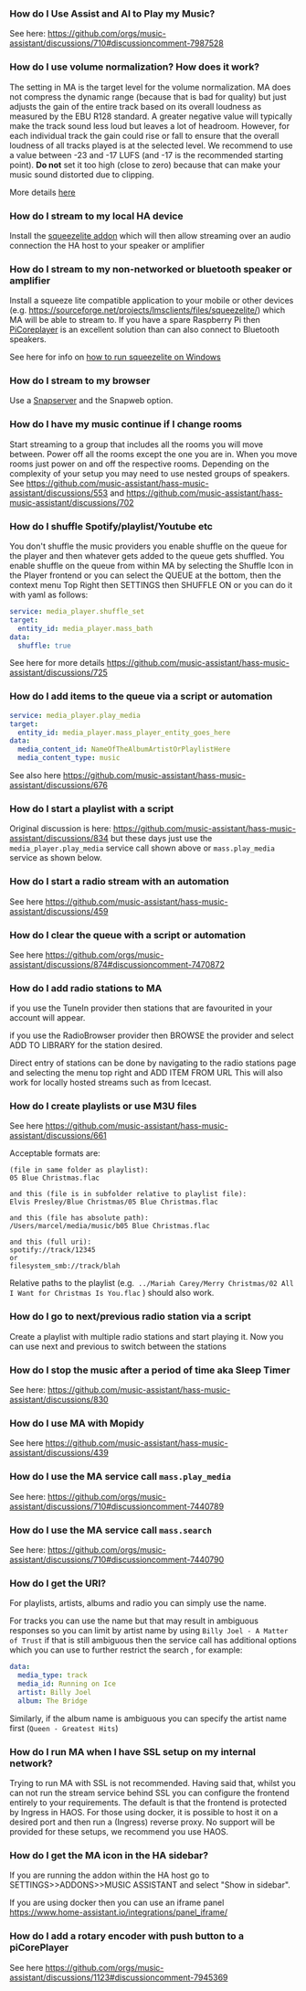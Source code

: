 ### How do I Use Assist and AI to Play my Music?

See here: https://github.com/orgs/music-assistant/discussions/710#discussioncomment-7987528

### How do I use volume normalization? How does it work?

The setting in MA is the target level for the volume normalization. MA does not compress the dynamic range (because that is bad for quality) but just adjusts the gain of the entire track based on its overall loudness as measured by the EBU R128 standard. A greater negative value will typically make the track sound less loud but leaves a lot of headroom. However, for each individual track the gain could rise or fall to ensure that the overall loudness of all tracks played is at the selected level. We recommend to use a value between -23 and -17 LUFS (and -17 is the recommended starting point). **Do not** set it too high (close to zero) because that can make your music sound distorted due to clipping.

More details [here](https://github.com/orgs/music-assistant/discussions/710#discussioncomment-7440946)

### How do I stream to my local HA device

Install the [squeezelite addon](https://github.com/pssc/ha-addon-squeezelite) which will then allow streaming over an audio connection the HA host to your speaker or amplifier

### How do I stream to my non-networked or bluetooth speaker or amplifier

Install a squeeze lite compatible application to your mobile or other devices  (e.g. https://sourceforge.net/projects/lmsclients/files/squeezelite/) which MA will be able to stream to. If you have a spare Raspberry Pi then [PiCoreplayer](https://www.picoreplayer.org) is an excellent solution than can also connect to Bluetooth speakers.

See here for info on [how to run squeezelite on Windows](https://github.com/orgs/music-assistant/discussions/1123#discussioncomment-6652948)

### How do I stream to my browser

Use a [Snapserver](../player-support/snapcast.md) and the Snapweb option.

### How do I have my music continue if I change rooms

Start streaming to a group that includes all the rooms you will move between. Power off all the rooms except the one you are in. When you move rooms just power on and off the respective rooms. Depending on the complexity of your setup you may need to use nested groups of speakers. See https://github.com/music-assistant/hass-music-assistant/discussions/553 and https://github.com/music-assistant/hass-music-assistant/discussions/702

### **How do I shuffle Spotify/playlist/Youtube etc**

You don't shuffle the music providers you enable shuffle on the queue for the player and then whatever gets added to the queue gets shuffled. You enable shuffle on the queue from within MA by selecting the Shuffle Icon in the Player frontend or you can select the QUEUE at the bottom, then the context menu Top Right then SETTINGS then SHUFFLE ON or you can do it with yaml as follows:
``` yaml
service: media_player.shuffle_set
target:
  entity_id: media_player.mass_bath
data:
  shuffle: true
```

See here for more details https://github.com/music-assistant/hass-music-assistant/discussions/725

### **How do I add items to the queue via a script or automation**

``` yaml
service: media_player.play_media
target:
  entity_id: media_player.mass_player_entity_goes_here
data:
  media_content_id: NameOfTheAlbumArtistOrPlaylistHere
  media_content_type: music
```

See also here https://github.com/music-assistant/hass-music-assistant/discussions/676

### How do I start a playlist with a script

Original discussion is here: https://github.com/music-assistant/hass-music-assistant/discussions/834 but these days just use the `media_player.play_media` service call shown above or `mass.play_media` service as shown below.

### **How do I start a radio stream with an automation**

See here https://github.com/music-assistant/hass-music-assistant/discussions/459

### **How do I clear the queue with a script or automation**

See here https://github.com/orgs/music-assistant/discussions/874#discussioncomment-7470872

### **How do I add radio stations to MA**

if you use the TuneIn provider then stations that are favourited in your account will appear.

if you use the RadioBrowser provider then BROWSE the provider and select ADD TO LIBRARY for the station desired.

Direct entry of stations can be done by navigating to the radio stations page and selecting the menu top right and ADD ITEM FROM URL
This will also work for locally hosted streams such as from Icecast. 

### **How do I create playlists or use M3U files**

See here https://github.com/music-assistant/hass-music-assistant/discussions/661

Acceptable formats are:
```
(file in same folder as playlist):
05 Blue Christmas.flac

and this (file is in subfolder relative to playlist file):
Elvis Presley/Blue Christmas/05 Blue Christmas.flac

and this (file has absolute path):
/Users/marcel/media/music/b05 Blue Christmas.flac

and this (full uri):
spotify://track/12345
or
filesystem_smb://track/blah
```

Relative paths to the playlist (e.g.` ../Mariah Carey/Merry Christmas/02 All I Want for Christmas Is You.flac` ) should also work.

### How do I go to next/previous radio station via a script

Create a playlist with multiple radio stations and start playing it. Now you can use next and previous to switch between the stations

### How do I stop the music after a period of time aka Sleep Timer

See here: https://github.com/music-assistant/hass-music-assistant/discussions/830

### **How do I use MA with Mopidy**

See here https://github.com/music-assistant/hass-music-assistant/discussions/439

### How do I use the MA service call `mass.play_media`

See here: https://github.com/orgs/music-assistant/discussions/710#discussioncomment-7440789

### How do I use the MA service call `mass.search`

See here: https://github.com/orgs/music-assistant/discussions/710#discussioncomment-7440790

### How do I get the URI?

For playlists, artists, albums and radio you can simply use the name.

For tracks you can use the name but that may result in ambiguous responses so you can limit by artist name by using `Billy Joel - A Matter of Trust` if that is still ambiguous then the service call has additional options which you can use to further restrict the search , for example:

``` yaml
data:
  media_type: track
  media_id: Running on Ice
  artist: Billy Joel
  album: The Bridge
```

Similarly, if the album name is ambiguous you can specify the artist name first (`Queen - Greatest Hits`)

### How do I run MA when I have SSL setup on my internal network?

Trying to run MA with SSL is not recommended. Having said that, whilst you can not run the stream service behind SSL you can configure the frontend entirely to your requirements. The default is that the frontend is protected by Ingress in HAOS. For those using docker, it is possible to host it on a desired port and then run a (Ingress) reverse proxy. No support will be provided for these setups, we recommend you use HAOS.

### How do I get the MA icon in the HA sidebar?

If you are running the addon within the HA host go to SETTINGS>>ADDONS>>MUSIC ASSISTANT and select "Show in sidebar".

If you are using docker then you can use an iframe panel https://www.home-assistant.io/integrations/panel_iframe/

### How do I add a rotary encoder with push button to a piCorePlayer

See here https://github.com/orgs/music-assistant/discussions/1123#discussioncomment-7945369
